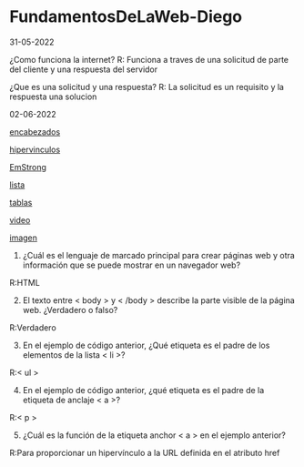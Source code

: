 # FundamentosDeLaWeb-Diego

31-05-2022

¿Como funciona la internet?
R: Funciona a traves de una solicitud de parte del cliente y una respuesta del servidor

¿Que es una solicitud y una respuesta?
R: La solicitud es un requisito y la respuesta una solucion 

02-06-2022

<a href="ElementosTexto/encabezados.html">encabezados</a>

<a href="ElementosTexto/hipervinculos.html">hipervinculos</a>

<a href="ElementosTexto/EmStrong.html">EmStrong</a>

<a href="ListasyTablas/lista.html">lista</a>

<a href="ListasyTablas/tablas.html">tablas</a>

<a href="ImagenyVideo/video.html">video</a>

<a href="ImagenyVideo/Imagen.html">imagen</a>


<a href="QuizElemental.html"></a>

1. ¿Cuál es el lenguaje de marcado principal para crear páginas web y otra información que se puede mostrar en un navegador web?

R:HTML

2. El texto entre < body > y < /body > describe la parte visible de la página web. ¿Verdadero o falso?

R:Verdadero

3. En el ejemplo de código anterior, ¿Qué etiqueta es el padre de los elementos de la lista < li >?

R:< ul >

4. En el ejemplo de código anterior, ¿qué etiqueta es el padre de la etiqueta de anclaje < a >?

R:< p >

5. ¿Cuál es la función de la etiqueta anchor < a > en el ejemplo anterior?

R:Para proporcionar un hipervínculo a la URL definida en el atributo href

<a href="Entrada-de-diccionario.html"></a>
